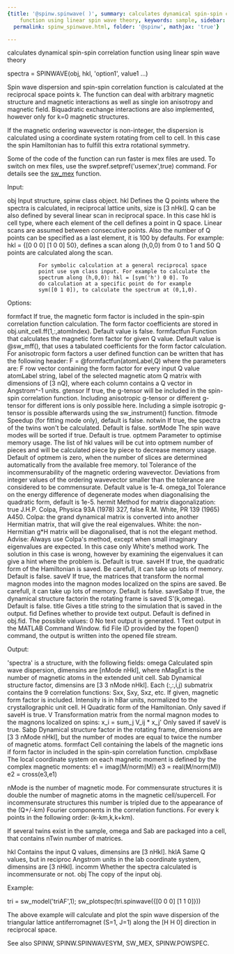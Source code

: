 ```yaml
---
{title: '@spinw.spinwave( )', summary: calculates dynamical spin-spin correlation
    function using linear spin wave theory, keywords: sample, sidebar: sw_sidebar,
  permalink: spinw_spinwave.html, folder: '@spinw', mathjax: 'true'}

---
```

calculates dynamical spin-spin correlation function using linear spin wave theory
 
spectra = SPINWAVE(obj, hkl, 'option1', value1 ...)
 
Spin wave dispersion and spin-spin correlation function is calculated at
the reciprocal space points k. The function can deal with arbitrary
magnetic structure and magnetic interactions as well as single ion
anisotropy and magnetic field. Biquadratic exchange interactions are also
implemented, however only for k=0 magnetic structures.
 
If the magnetic ordering wavevector is non-integer, the dispersion is
calculated using a coordinate system rotating from cell to cell. In this
case the spin Hamiltonian has to fulfill this extra rotational symmetry.
 
Some of the code of the function can run faster is mex files are used. To
switch on mex files, use the swpref.setpref('usemex',true) command. For
details see the <a href="matlab:help('sw_mex.m')">sw_mex</a> function.
 
 
Input:
 
obj           Input structure, spinw class object.
hkl           Defines the Q points where the spectra is calculated, in
              reciprocal lattice units, size is [3 nHkl]. Q can be also
              defined by several linear scan in reciprocal space. In this
              case hkl is cell type, where each element of the cell
              defines a point in Q space. Linear scans are assumed
              between consecutive points. Also the number of Q points can
              be specified as a last element, it is 100 by defaults. For
              example: hkl = {[0 0 0] [1 0 0]  50}, defines a scan along
              (h,0,0) from 0 to 1 and 50 Q points are calculated along
              the scan.
 
              For symbolic calculation at a general reciprocal space
              point use sym class input. For example to calculate the
              spectrum along (h,0,0): hkl = [sym('h') 0 0]. To
              do calculation at a specific point do for example
              sym([0 1 0]), to calculate the spectrum at (0,1,0).
 
Options:
 
formfact      If true, the magnetic form factor is included in the
              spin-spin correlation function calculation. The form factor
              coefficients are stored in obj.unit_cell.ff(1,:,atomIndex).
              Default value is false.
formfactfun   Function that calculates the magnetic form factor for given
              Q value. Default value is @sw_mff(), that uses a tabulated
              coefficients for the form factor calculation. For
              anisotropic form factors a user defined function can be
              written that has the following header:
                  F = @formfactfun(atomLabel,Q)
              where the parameters are:
                  F   row vector containing the form factor for every
                      input Q value
                  atomLabel string, label of the selected magnetic atom
                  Q   matrix with dimensions of [3 nQ], where each column
                      contains a Q vector in Angstrom^-1 units.
gtensor       If true, the g-tensor will be included in the spin-spin
              correlation function. Including anisotropic g-tensor or
              different g-tensor for different ions is only possible
              here. Including a simple isotropic g-tensor is possible
              afterwards using the sw_instrument() function.
fitmode       Speedup (for fitting mode only), default is false.
notwin        If true, the spectra of the twins won't be calculated.
              Default is false.
sortMode      The spin wave modes will be sorted if true. Default is
              true.
optmem        Parameter to optimise memory usage. The list of hkl values
              will be cut into optmem number of pieces and will be
              calculated piece by piece to decrease memory usage. Default
              of optmem is zero, when the number of slices are determined
              automatically from the available free memory.
tol           Tolerance of the incommensurability of the magnetic
              ordering wavevector. Deviations from integer values of the
              ordering wavevector smaller than the tolerance are
              considered to be commensurate. Default value is 1e-4.
omega_tol     Tolerance on the energy difference of degenerate modes when
              diagonalising the quadratic form, default is 1e-5.
hermit        Method for matrix diagonalization:
                  true      J.H.P. Colpa, Physica 93A (1978) 327,
                  false     R.M. White, PR 139 (1965) A450.
              Colpa: the grand dynamical matrix is converted into another
                     Hermitian matrix, that will give the real
                     eigenvalues.
              White: the non-Hermitian g*H matrix will be diagonalised,
                     that is not the elegant method.
              Advise:
              Always use Colpa's method, except when small imaginary
              eigenvalues are expected. In this case only White's method
              work. The solution in this case is wrong, however by
              examining the eigenvalues it can give a hint where the
              problem is.
              Default is true.
saveH         If true, the quadratic form of the Hamiltonian is saved. Be
              carefull, it can take up lots of memory. Default is false.
saveV         If true, the matrices that transform the normal magnon
              modes into the magnon modes localized on the spins are
              saved. Be carefull, it can take up lots of memory.
              Default is false.
saveSabp      If true, the dynamical structure factorin the rotating
              frame is saved S'(k,omega). Default is false.
title         Gives a title string to the simulation that is saved in the
              output.
fid           Defines whether to provide text output. Default is defined
              in obj.fid. The possible values:
                  0       No text output is generated.
                  1       Text output in the MATLAB Command Window.
                  fid     File ID provided by the fopen() command, the
                          output is written into the opened file stream.
 
Output:
 
'spectra' is a structure, with the following fields:
omega         Calculated spin wave dispersion, dimensins are
              [nMode nHkl], where nMagExt is the number of magnetic
              atoms in the extended unit cell.
Sab           Dynamical structure factor, dimensins are
              [3 3 nMode nHkl]. Each (:,:,i,j) submatrix contains the
              9 correlation functions: Sxx, Sxy, Sxz, etc. If given,
              magnetic form factor is included. Intensity is in hBar
              units, normalized to the crystallographic unit cell.
H             Quadratic form of the Hamiltonian.
              Only saved if saveH is true.
V             Transformation matrix from the normal magnon modes to the
              magnons localized on spins:
                  x_i = sum_j V_ij * x_j'
              Only saved if saveV is true.
Sabp          Dynamical structure factor in the rotating frame,
              dimensions are [3 3 nMode nHkl], but the number of modes
              are equal to twice the number of magnetic atoms.
formfact      Cell containing the labels of the magnetic ions if form
              factor in included in the spin-spin correlation function.
cmplxBase     The local coordinate system on each magnetic moment is
              defined by the complex magnetic moments:
                  e1 = imag(M/norm(M))
                  e3 = real(M/norm(M))
                  e2 = cross(e3,e1)
 
nMode is the number of magnetic mode. For commensurate structures it is
double the number of magnetic atoms in the magnetic cell/supercell. For
incommensurate structures this number is tripled due to the appearance of
the (Q+/-km) Fourier components in the correlation functions. For every k
points in the following order: (k-km,k,k+km).
 
If several twins exist in the sample, omega and Sab are packaged into a
cell, that contains nTwin number of matrices.
 
hkl           Contains the input Q values, dimensins are [3 nHkl].
hklA          Same Q values, but in reciproc Angstrom units in the
              lab coordinate system, dimensins are [3 nHkl].
incomm        Whether the spectra calculated is incommensurate or not.
obj           The copy of the input obj.
 
Example:
 
tri = sw_model('triAF',1);
sw_plotspec(tri.spinwave({[0 0 0] [1 1 0]}))
 
The above example will calculate and plot the spin wave dispersion of the
triangular lattice antiferromagnet (S=1, J=1) along the [H H 0] direction
in reciprocal space.
 
See also SPINW, SPINW.SPINWAVESYM, SW_MEX, SPINW.POWSPEC.
 
